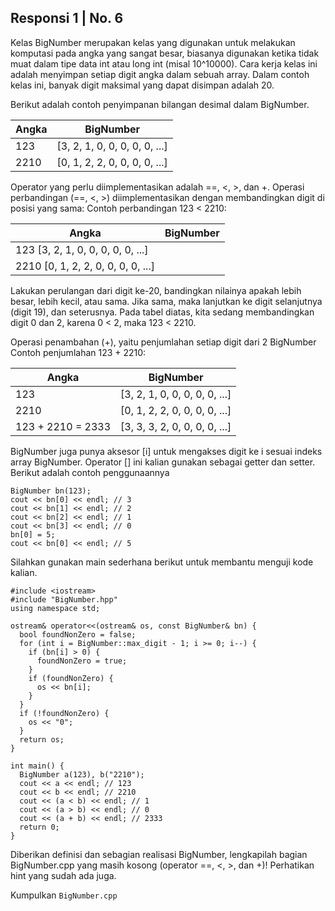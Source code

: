 ## Responsi 1 | No. 6

Kelas BigNumber merupakan kelas yang digunakan untuk melakukan komputasi pada angka yang sangat besar, biasanya digunakan ketika tidak muat dalam tipe data int atau long int (misal 10^10000). Cara kerja kelas ini adalah menyimpan setiap digit angka dalam sebuah array. Dalam contoh kelas ini, banyak digit maksimal yang dapat disimpan adalah 20.

Berikut adalah contoh penyimpanan bilangan desimal dalam BigNumber.

| Angka	| BigNumber |
|-------|-----------|
| 123	| [3, 2, 1, 0, 0, 0, 0, 0, ...] |
| 2210	| [0, 1, 2, 2, 0, 0, 0, 0, ...] |

Operator yang perlu diimplementasikan adalah ==, <, >, dan +.
Operasi perbandingan (==, <, >) diimplementasikan dengan membandingkan digit di posisi yang sama:
Contoh perbandingan 123 < 2210:

| Angka	| BigNumber |
|-------|------------|
| 123	[3, 2, 1, 0, 0, 0, 0, 0, ...] |
| 2210	[0, 1, 2, 2, 0, 0, 0, 0, ...] |

Lakukan perulangan dari digit ke-20, bandingkan nilainya apakah lebih besar, lebih kecil, atau sama. Jika sama, maka lanjutkan ke digit selanjutnya (digit 19), dan seterusnya. Pada tabel diatas, kita sedang membandingkan digit 0 dan 2, karena 0 < 2, maka 123 < 2210.


Operasi penambahan (+), yaitu penjumlahan setiap digit dari 2 BigNumber
Contoh penjumlahan 123 + 2210:

| Angka |	BigNumber |
|-------|-------------|
| 123	|[3, 2, 1, 0, 0, 0, 0, 0, ...] |
| 2210	|[0, 1, 2, 2, 0, 0, 0, 0, ...] |
| 123 + 2210 = 2333 |	[3, 3, 3, 2, 0, 0, 0, 0, ...] |


BigNumber juga punya aksesor [i] untuk mengakses digit ke i sesuai indeks array BigNumber. Operator [] ini kalian gunakan sebagai getter dan setter.
Berikut adalah contoh penggunaannya

```
BigNumber bn(123);
cout << bn[0] << endl; // 3
cout << bn[1] << endl; // 2
cout << bn[2] << endl; // 1
cout << bn[3] << endl; // 0
bn[0] = 5;
cout << bn[0] << endl; // 5
```

Silahkan gunakan main sederhana berikut untuk membantu menguji kode kalian.
```
#include <iostream>
#include "BigNumber.hpp"
using namespace std;

ostream& operator<<(ostream& os, const BigNumber& bn) {
  bool foundNonZero = false;
  for (int i = BigNumber::max_digit - 1; i >= 0; i--) {
    if (bn[i] > 0) {
      foundNonZero = true;
    }
    if (foundNonZero) {
      os << bn[i];
    }
  }
  if (!foundNonZero) {
    os << "0";
  }
  return os;
}

int main() {
  BigNumber a(123), b("2210");
  cout << a << endl; // 123
  cout << b << endl; // 2210
  cout << (a < b) << endl; // 1
  cout << (a > b) << endl; // 0
  cout << (a + b) << endl; // 2333
  return 0;
}
```

Diberikan definisi dan sebagian realisasi BigNumber, lengkapilah bagian BigNumber.cpp yang masih kosong (operator ==, <, >, dan +)! Perhatikan hint yang sudah ada juga.

Kumpulkan `BigNumber.cpp`